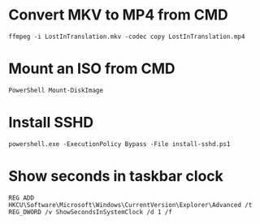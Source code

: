 # Convert MKV to MP4 from CMD
```ffmpeg -i LostInTranslation.mkv -codec copy LostInTranslation.mp4```

# Mount an ISO from CMD
```PowerShell Mount-DiskImage```

# Install SSHD
```powershell.exe -ExecutionPolicy Bypass -File install-sshd.ps1```

# Show seconds in taskbar clock
```REG ADD HKCU\Software\Microsoft\Windows\CurrentVersion\Explorer\Advanced /t REG_DWORD /v ShowSecondsInSystemClock /d 1 /f```

